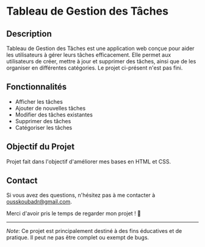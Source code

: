 
# Tableau de Gestion des Tâches

## Description
Tableau de Gestion des Tâches est une application web conçue pour aider les utilisateurs à gérer leurs tâches efficacement. Elle permet aux utilisateurs de créer, mettre à jour et supprimer des tâches, ainsi que de les organiser en différentes catégories. Le projet ci-présent n'est pas fini.

## Fonctionnalités
- Afficher les tâches
- Ajouter de nouvelles tâches
- Modifier des tâches existantes
- Supprimer des tâches
- Catégoriser les tâches

## Objectif du Projet
Projet fait dans l'objectif d'améliorer mes bases en HTML et CSS.

## Contact

Si vous avez des questions, n'hésitez pas à me contacter à ousskoubadr@gmail.com.

Merci d'avoir pris le temps de regarder mon projet ! 🙏

---

*Note*: Ce projet est principalement destiné à des fins éducatives et de pratique. Il peut ne pas être complet ou exempt de bugs.


